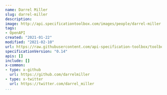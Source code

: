 ```yaml
---
name: Darrel Miller
slug: darrel-miller
description:
image: http://api.specificationtoolbox.com/images/people/darrel-miller.jpeg
tags:
- OpenAPI
created: "2021-01-22"
modified: "2021-02-10"
url: https://raw.githubusercontent.com/api-specification-toolbox/toolbox/main/_people/darrel-miller.md
specificationVersion: "0.14"
apis: []
include: []
x-common:
- type: x-github
  url: https://github.com/darrelmiller
- type: x-twitter
  url: https://twitter.com/darrel_miller    
...
```

